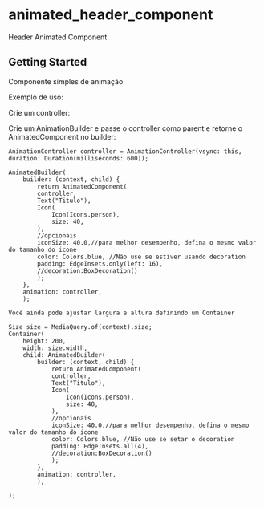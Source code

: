 # animated_header_component

Header Animated Component

## Getting Started

Componente simples de animação

Exemplo de uso:

Crie um controller:



Crie um AnimationBuilder e passe o controller como parent e retorne o AnimatedComponent no builder:

    AnimationController controller = AnimationController(vsync: this, duration: Duration(milliseconds: 600));

    AnimatedBuilder(
        builder: (context, child) {
            return AnimatedComponent(
            controller,
            Text("Titulo"),
            Icon(
                Icon(Icons.person),
                size: 40,
            ),
            //opcionais
            iconSize: 40.0,//para melhor desempenho, defina o mesmo valor do tamanho do icone
            color: Colors.blue, //Não use se estiver usando decoration
            padding: EdgeInsets.only(left: 16),
            //decoration:BoxDecoration()
            );
        },
        animation: controller,
        );

    Você ainda pode ajustar largura e altura definindo um Container

    Size size = MediaQuery.of(context).size;
    Container(
        height: 200,
        width: size.width,
        child: AnimatedBuilder(
            builder: (context, child) {
                return AnimatedComponent(
                controller,
                Text("Titulo"),
                Icon(
                    Icon(Icons.person),
                    size: 40,
                ),
                //opcionais
                iconSize: 40.0,//para melhor desempenho, defina o mesmo valor do tamanho do icone
                color: Colors.blue, //Não use se setar o decoration
                padding: EdgeInsets.all(4),
                //decoration:BoxDecoration()
                );
            },
            animation: controller,
            ),

    );

